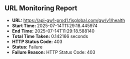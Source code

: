 ## URL Monitoring Report

- **URL:** https://api-gw1-prod1.fisglobal.com/gw/v1/health
- **Start Time:** 2025-07-14T11:29:18.445974
- **End Time:** 2025-07-14T11:29:18.588140
- **Total Time Taken:** 0.142166 seconds
- **HTTP Status Code:** 403
- **Status:** Failure
- **Failure Reason:** HTTP Status Code: 403
